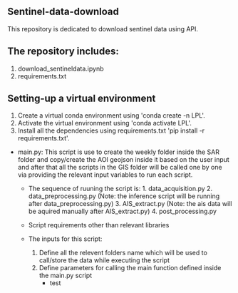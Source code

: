 ## Sentinel-data-download
This repository is dedicated to download sentinel data using API.

## The repository includes:
1. download_sentineldata.ipynb
2. requirements.txt

## Setting-up a virtual environment
1. Create a virtual conda environment using 'conda create -n LPL'.
2. Activate the virtual environment using 'conda activate LPL'.
3. Install all the dependencies using requirements.txt 'pip install -r requirements.txt'.

- main.py: This script is use to create the weekly folder inside the SAR folder and copy/create the AOI geojson inside it based on the user input and after that all the scripts in the GIS folder will be called one by one via providing the relevant input variables to run each script.
    - The sequence of ruuning the script is:
            1. data_acquisition.py
            2. data_preprocessing.py
            (Note: the inference script will be running after data_preprocessing.py)
            3. AIS_extract.py
            (Note: the ais data will be aquired manually after AIS_extract.py)
            4. post_processing.py
    
    - Script requirements other than relevant libraries
    - The inputs for this script:
        1. Define all the relevent folders name which will be used to call/store the data while executing the script
        2. Define parameters for calling the main function defined inside the main.py script
            * test
